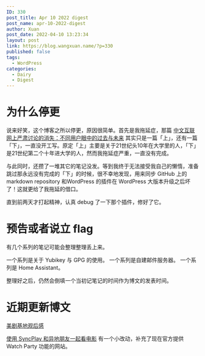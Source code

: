 ```yaml
---
ID: 330
post_title: Apr 10 2022 digest
post_name: apr-10-2022-digest
author: Xuan
post_date: 2022-04-10 13:23:34
layout: post
link: https://blog.wangxuan.name/?p=330
published: false
tags:
  - WordPress
categories:
  - Dairy
  - Digest
---
```

# 为什么停更

说来好笑，这个博客之所以停更，原因很简单。首先是我拖延症，那篇 [中文互联网上严肃讨论的消失：不同用户眼中的过去与未来](https://blog.wangxuan.name/2020/05/14/interview-on-extinct-chinese-online-discussion/) 其实只是一篇「上」，还有一篇「下」，一直没开工写。原定「上」主要是关于21世纪头10年在大学里的人，「下」是21世纪第二个十年进大学的人，然而我拖延症严重，一直没有完成。

与此同时，还攒了一堆其它的笔记没发。等到我终于无法接受我自己的懒惰，准备跳过那永远没有完成的「下」的时候，很不幸地发现，用来同步 GitHub 上的 markdown repository 和WordPress 的插件在 WordPress 大版本升级之后坏了！这就更给了我拖延的借口。

直到前两天才打起精神，认真 debug 了一下那个插件，修好了它。

# 预告或者说立 flag

有几个系列的笔记可能会整理整理丢上来。

一个系列是关于 Yubikey 与 GPG 的使用。
一个系列是自建邮件服务器。
一个系列是 Home Assistant。

整理好之后，仍然会倒填一个当初记笔记的时间作为博文的发表时间。

# 近期更新博文

[美剧基地观后感](https://blog.wangxuan.name/2021/10/23/my-opinion-on-foundation-series/)

[使用 SyncPlay 和异地朋友一起看电影](https://blog.wangxuan.name/2020/03/30/watch-movie-remotely-with-syncplay/) 有一个小改动，补充了现在官方提供 Watch Party 功能的网站。
